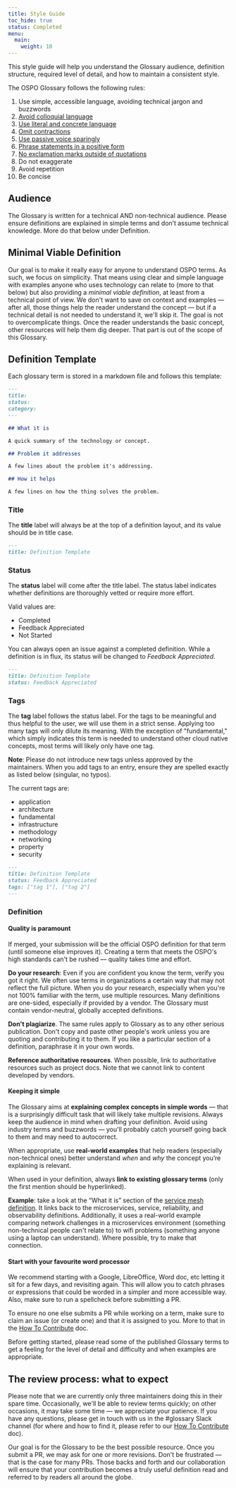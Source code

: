 ```yaml
---
title: Style Guide
toc_hide: true
status: Completed
menu:
  main:
    weight: 10
---
```


This style guide will help you understand the Glossary audience, definition structure, required level of detail, and how to maintain a consistent style.

The OSPO Glossary follows the following rules:

1. Use simple, accessible language, avoiding technical jargon and buzzwords
2. [Avoid colloquial language](https://en.wikipedia.org/wiki/Colloquialism)
3. [Use literal and concrete language](https://guidetogrammar.org/grammar/composition/abstract.htm)
4. [Omit contractions](https://en.wikipedia.org/wiki/Contraction_(grammar))
5. [Use passive voice sparingly](https://www.ef.com/ca/english-resources/english-grammar/passive-voice/)
6. [Phrase statements in a positive form](https://examples.yourdictionary.com/positive-sentence-examples.html) 
7. [No exclamation marks outside of quotations](https://www.grammarly.com/blog/exclamation-mark/)
8. Do not exaggerate
9. Avoid repetition
10. Be concise

## Audience

The Glossary is written for a technical AND non-technical audience. 
Please ensure definitions are explained in simple terms and don’t assume technical knowledge. More do that below under Definition. 

## Minimal Viable Definition 

Our goal is to make it really easy for anyone to understand OSPO terms. 
As such, we focus on simplicity. 
That means using clear and simple language with examples anyone who uses technology can relate to (more to that below) but also providing a *minimal viable definition*, at least from a technical point of view. 
We don't want to save on context and examples — after all, those things help the reader understand the concept — but if a technical detail is not needed to understand it, we'll skip it. 
The goal is not to overcomplicate things. Once the reader understands the basic concept, other resources will help them dig deeper. 
That part is out of the scope of this Glossary. 

## Definition Template

Each glossary term is stored in a markdown file and follows this template:

```md
---
title: 
status: 
category: 
---

## What it is

A quick summary of the technology or concept.

## Problem it addresses 

A few lines about the problem it's addressing.

## How it helps

A few lines on how the thing solves the problem.
```

### Title

The **title** label will always be at the top of a definition layout, and its value should be in title case. 

```md
---
title: Definition Template
```

### Status

The **status** label will come after the title label. The status label indicates whether definitions are thoroughly vetted or require more effort.

Valid values are: 

- Completed
- Feedback Appreciated 
- Not Started

You can always open an issue against a completed definition. While a definition is in flux, its status will be changed to *Feedback Appreciated*.

```md
---
title: Definition Template
status: Feedback Appreciated
```

### Tags

The **tag** label follows the status label. 
For the tags to be meaningful and thus helpful to the user, we will use them in a strict sense. 
Applying too many tags will only dilute its meaning. 
With the exception of "fundamental," which simply indicates this term is needed to understand other cloud native concepts, most terms will likely only have one tag.

**Note**: Please do not introduce new tags unless approved by the maintainers. When you add tags to an entry, ensure they are spelled exactly as listed below (singular, no typos).

The current tags are:

- application
- architecture
- fundamental
- infrastructure
- methodology
- networking
- property
- security

```md
---
title: Definition Template
status: Feedback Appreciated
tags: ["tag 1"], ["tag 2"]
---
```

### Definition

#### Quality is paramount

If merged, your submission will be the official OSPO definition for that term (until someone else improves it). 
Creating a term that meets the OSPO's high standards can't be rushed — quality takes time and effort.

**Do your research**: Even if you are confident you know the term, verify you got it right. 
We often use terms in organizations a certain way that may not reflect the full picture. 
When you do your research, especially when you're not 100% familiar with the term, use multiple resources. 
Many definitions are one-sided, especially if provided by a vendor. 
The Glossary must contain vendor-neutral, globally accepted definitions.

**Don't plagiarize**. The same rules apply to Glossary as to any other serious publication. 
Don't copy and paste other people's work unless you are quoting and contributing it to them. 
If you like a particular section of a definition, paraphrase it in your own words.

**Reference authoritative resources**. When possible, link to authoritative resources such as project docs. 
Note that we cannot link to content developed by vendors. 

#### Keeping it simple

The Glossary aims at **explaining complex concepts in simple words** — that is a surprisingly difficult task that will likely take multiple revisions. 
Always keep the audience in mind when drafting your definition. 
Avoid using industry terms and buzzwords — you'll probably catch yourself going back to them and may need to autocorrect. 

When appropriate, use **real-world examples** that help readers (especially non-technical ones) better understand *when* and *why* the concept you’re explaining is relevant. 

When used in your definition, always **link to existing glossary terms** (only the first mention should be hyperlinked).

**Example**: take a look at the “What it is” section of the [service mesh definition](/service-mesh/). 
It links back to the microservices, service, reliability, and observability definitions. 
Additionally, it uses a real-world example comparing network challenges in a microservices environment (something non-technical people can't relate to) 
to wifi problems (something anyone using a laptop can understand). 
Where possible, try to make that connection. 

#### Start with your favourite word processor

We recommend starting with a Google, LibreOffice, Word doc, etc letting it sit for a few days, and revisiting again. 
This will allow you to catch phrases or expressions that could be worded in a simpler and more accessible way. 
Also, make sure to run a spellcheck before submitting a PR.

To ensure no one else submits a PR while working on a term, make sure to claim an issue (or create one) and that it is assigned to you. 
More to that in the [How To Contribute](/contribute/) doc.

Before getting started, please read some of the published Glossary terms 
to get a feeling for the level of detail and difficulty and when examples are appropriate.

## The review process: what to expect

Please note that we are currently only three maintainers doing this in their spare time. 
Occasionally, we'll be able to review terms quickly; on other occasions, it may take some time — we appreciate your patience. 
If you have any questions, please get in touch with us in the #glossary Slack channel 
(for where and how to find it, please refer to our [How To Contribute](/contribute/) doc).

Our goal is for the Glossary to be the best possible resource. 
Once you submit a PR, we may ask for one or more revisions. 
Don't be frustrated — that is the case for many PRs. 
Those backs and forth and our collaboration will ensure that your contribution becomes a truly useful definition read and referred to by readers all around the globe.
